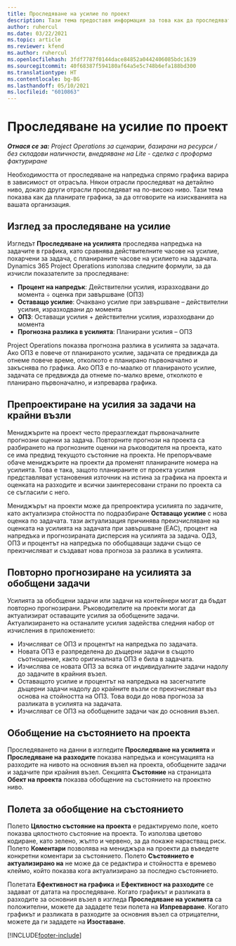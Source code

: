 ```yaml
---
title: Проследяване на усилие по проект
description: Тази тема предоставя информация за това как да проследявате усилието и напредването на работата по проекта.
author: ruhercul
ms.date: 03/22/2021
ms.topic: article
ms.reviewer: kfend
ms.author: ruhercul
ms.openlocfilehash: 3fdf7787f0144dace84852a0442406085bdc1639
ms.sourcegitcommit: 40f68387f594180af64a5e5c748b6efa188bd300
ms.translationtype: HT
ms.contentlocale: bg-BG
ms.lasthandoff: 05/10/2021
ms.locfileid: "6010863"
---
```

# <a name="project-effort-tracking"></a>Проследяване на усилие по проект

_**Отнася се за:** Project Operations за сценарии, базирани на ресурси / без складови наличности, внедряване на Lite - сделка с проформа фактуриране_

Необходимостта от проследяване на напредъка спрямо графика варира в зависимост от отрасъла. Някои отрасли проследяват на детайлно ниво, докато други отрасли проследяват на по-високо ниво. Тази тема показва как да планирате графика, за да отговорите на изискванията на вашата организация.

## <a name="effort-tracking-view"></a>Изглед за проследяване на усилие

Изгледът **Проследяване на усилията** проследява напредъка на задачите в графика, като сравнява действителните часове на усилие, похарчени за задача, с планираните часове на усилието на задачата. Dynamics 365 Project Operations използва следните формули, за да изчисли показателите за проследяване:

- **Процент на напредък**: Действителни усилия, изразходвани до момента ÷ оценка при завършване (ОПЗ) 
- **Оставащо усилие**: Очаквано усилие при завършване – действителни усилия, изразходвани до момента 
- **ОПЗ**: Оставащи усилия + действителни усилия, изразходвани до момента 
- **Прогнозна разлика в усилията**: Планирани усилия – ОПЗ

Project Operations показва прогнозна разлика в усилията за задачата. Ако ОПЗ е повече от планираното усилие, задачата се предвижда да отнеме повече време, отколкото е планирано първоначално и закъснява по графика. Ако ОПЗ е по-маалко от планираното усилие, задачата се предвижда да отнеме по-малко време, отколкото е планирано първоначално, и изпреварва графика.

## <a name="reprojecting-effort-on-leaf-node-tasks"></a>Препроектиране на усилия за задачи на крайни възли

Мениджърите на проект често преразглеждат първоначалните прогнозни оценки за задача. Повторните прогнози на проекта са разбирането на прогнозните оценки на ръководителя на проекта, като се има предвид текущото състояние на проекта. Не препоръчваме обаче мениджърите на проекти да променят планираните номера на усилията. Това е така, защото планираните от проекта усилия представляват установения източник на истина за графика на проекта и оценката на разходите и всички заинтересовани страни по проекта са се съгласили с него.

Мениджърът на проекти може да препроектира усилията по задачите, като актуализира стойността по подразбиране **Оставащо усилие** с нова оценка по задачата. тази актуализация причинява преизчисляване на оценката на усилията на задачата при завършване (EAC), процент на напредъка и прогнозираната дисперсия на усилията за задача. ОДЗ, ОПЗ и процентът на напредъка по обобщаващи задачи също се преизчисляват и създават нова прогноза за разлика в усилията.

## <a name="reprojection-of-effort-on-summary-tasks"></a>Повторно прогнозиране на усилията за обобщени задачи

Усилията за обобщени задачи или задачи на контейнери могат да бъдат повторно прогнозирани. Ръководителите на проекти могат да актуализират оставащите усилия за обобщените задачи. Актуализирането на останалите усилия задейства следния набор от изчисления в приложението:

- Изчисляват се ОПЗ и процентът на напредъка по задачата.
- Новата ОПЗ е разпределена до дъщерни задачи в същото съотношение, както оригиналната ОПЗ е била в задачата.
- Изчислява се новата ОПЗ за всяка от индивидуалните задачи надолу до задачите в крайния възел. 
- Оставащото усилие и процентът на напредъка на засегнатите дъщерни задачи надолу до крайните възли се преизчисляват въз основа на стойността на ОПЗ. Това води до нова прогноза за разликата в усилията на задачата. 
- Изчисляват се ОПЗ на обобщените задачи чак до основния възел.


## <a name="project-status-summary"></a>Обобщение на състоянието на проекта

Проследяването на данни в изгледите **Проследяване на усилията** и **Проследяване на разходите** показва напредъка и консумацията на разходите на нивото на основния възел на проекта, обобщените задачи и задачите при крайния възел. Секцията **Състояние** на страницата **Обект на проекта** показва обобщение на състоянието на проектно ниво.

## <a name="status-summary-fields"></a>Полета за обобщение на състоянието

Полето **Цялостно състояние на проекта** е редактируемо поле, което показва цялостното състояние на проекта. То използва цветово кодиране, като зелено, жълто и червено, за да покаже нарастващ риск. Полето **Коментари** позволява на мениджъра на проекти да въведете конкретни коментари за състоянието. Полето **Състоянието е актуализирано на** не може да се редактира и стойността е времево клеймо, който показва кога актуализирано за последно състоянието.

Полетата **Ефективност на графика** и **Ефективност на разходите** се задават от датата на проследяване. Когато графикът и разликата в разходите за основния възел в изгледа **Проследяване на усилията** са положителни, можете да зададете тези полета на **Изпреварване**. Когато графикът и разликата в разходите за основния възел са отрицателни, можете да ги зададете на **Изоставане**.


[!INCLUDE[footer-include](../includes/footer-banner.md)]
